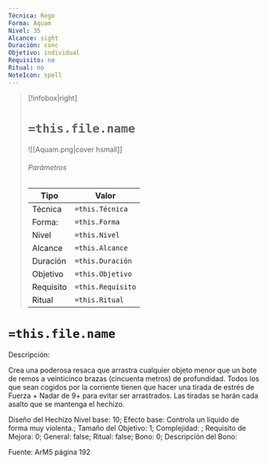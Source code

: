 ```yaml
---
Técnica: Rego
Forma: Aquam
Nivel: 35
Alcance: sight 
Duración: conc  
Objetivo: individual
Requisito: no
Ritual: no
NoteIcon: spell
---
```


> [!infobox|right]
> # `=this.file.name`
> ![[Aquam.png|cover hsmall]]
> ###### Parámetros
> Tipo |  Valor |
> ---|---|
> Técnica  | `=this.Técnica`  |
> Forma: | `=this.Forma`  |
> Nivel | `=this.Nivel`  |
> Alcance | `=this.Alcance` |
> Duración | `=this.Duración` |
> Objetivo | `=this.Objetivo` |
> Requisito | `=this.Requisito` |
> Ritual | `=this.Ritual` |

# `=this.file.name`
Descripción: <p>Crea una poderosa resaca que arrastra cualquier objeto menor que un bote de remos a veinticinco brazas (cincuenta metros) de profundidad. Todos los que sean cogidos por la corriente tienen que hacer una tirada de estrés de Fuerza + Nadar de 9+ para evitar ser arrastrados. Las tiradas se harán cada asalto que se mantenga el hechizo.</p>

Diseño del Hechizo
Nivel base: 10; Efecto base: Controla un líquido de forma muy violenta.;  Tamaño del Objetivo: 1; Complejidad: ; Requisito de Mejora: 0; General: false; Ritual: false; Bono: 0; Descripción del Bono: 

Fuente: ArM5 página 192